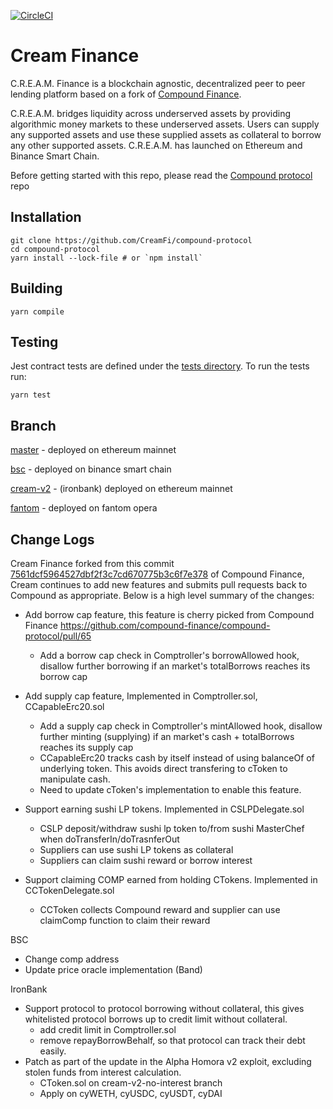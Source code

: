 [![CircleCI](https://circleci.com/gh/CreamFi/compound-protocol.svg?style=svg)](https://circleci.com/gh/CreamFi/compound-protocol)

Cream Finance
=================
C.R.E.A.M. Finance is a blockchain agnostic, decentralized peer to peer lending platform based on a fork of [Compound Finance](https://compound.finance).

C.R.E.A.M. bridges liquidity across underserved assets by providing algorithmic money markets to these underserved assets. Users can supply any supported assets and use these supplied assets as collateral to borrow any other supported assets. C.R.E.A.M. has launched on Ethereum and Binance Smart Chain.

Before getting started with this repo, please read the [Compound protocol](https://github.com/compound-finance/compound-protocol) repo

Installation
------------

    git clone https://github.com/CreamFi/compound-protocol
    cd compound-protocol
    yarn install --lock-file # or `npm install`

Building
------
    yarn compile

Testing
-------
Jest contract tests are defined under the [tests directory](https://github.com/compound-finance/compound-protocol/tree/master/tests). To run the tests run:

    yarn test

Branch
------
[master](https://github.com/CreamFi/compound-protocol/tree/master) - deployed on ethereum mainnet

[bsc](https://github.com/CreamFi/compound-protocol/tree/bsc) - deployed on binance smart chain

[cream-v2](https://github.com/CreamFi/compound-protocol/tree/cream-v2) - (ironbank) deployed on ethereum mainnet

[fantom](https://github.com/CreamFi/compound-protocol/tree/fantom) - deployed on fantom opera


Change Logs
-----------
Cream Finance forked from this commit [7561dcf5964527dbf2f3c7cd670775b3c6f7e378](https://github.com/compound-finance/compound-protocol/commits/7561dcf5964527dbf2f3c7cd670775b3c6f7e378) of Compound Finance,
Cream continues to add new features and submits pull requests back to Compound as appropriate. Below is a high level summary of the changes:

- Add borrow cap feature, this feature is cherry picked from Compound Finance https://github.com/compound-finance/compound-protocol/pull/65
  * Add a borrow cap check in Comptroller's borrowAllowed hook, disallow further borrowing if an market's totalBorrows reaches its borrow cap

- Add supply cap feature, Implemented in Comptroller.sol, CCapableErc20.sol
  * Add a supply cap check in Comptroller's mintAllowed hook, disallow further minting (supplying) if an market's cash + totalBorrows reaches its supply cap
  * CCapableErc20 tracks cash by itself instead of using balanceOf of underlying token. This avoids direct transfering to cToken to manipulate cash.
  * Need to update cToken's implementation to enable this feature.

- Support earning sushi LP tokens. Implemented in CSLPDelegate.sol
  * CSLP deposit/withdraw sushi lp token to/from sushi MasterChef when doTransferIn/doTrasnferOut
  * Suppliers can use sushi LP tokens as collateral
  * Suppliers can claim sushi reward or borrow interest

- Support claiming COMP earned from holding CTokens. Implemented in CCTokenDelegate.sol
  * CCToken collects Compound reward and supplier can use claimComp function to claim their reward

BSC
- Change comp address
- Update price oracle implementation (Band)

IronBank
- Support protocol to protocol borrowing without collateral, this gives whitelisted protocol borrows up to credit limit without collateral.
   * add credit limit in Comptroller.sol
   * remove repayBorrowBehalf, so that protocol can track their debt easily.
- Patch as part of the update in the Alpha Homora v2 exploit, excluding stolen funds from interest calculation.
  * CToken.sol on cream-v2-no-interest branch
  * Apply on cyWETH, cyUSDC, cyUSDT, cyDAI
